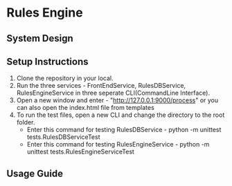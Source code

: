 # Rules Engine

## System Design

## Setup Instructions

1. Clone the repository in your local.
2. Run the three services - FrontEndService, RulesDBService, RulesEngineService in three seperate CLI(CommandLine Interface).
3. Open a new window and enter - "http://127.0.0.1:9000/process" or you can also open the index.html file from templates
4. To run the test files, open a new CLI and change the directory to the root folder.
   - Enter this command for testing RulesDBService - python -m unittest tests.RulesDBServiceTest
   - Enter this command for testing RulesEngineService - python -m unittest tests.RulesEngineServiceTest

## Usage Guide

